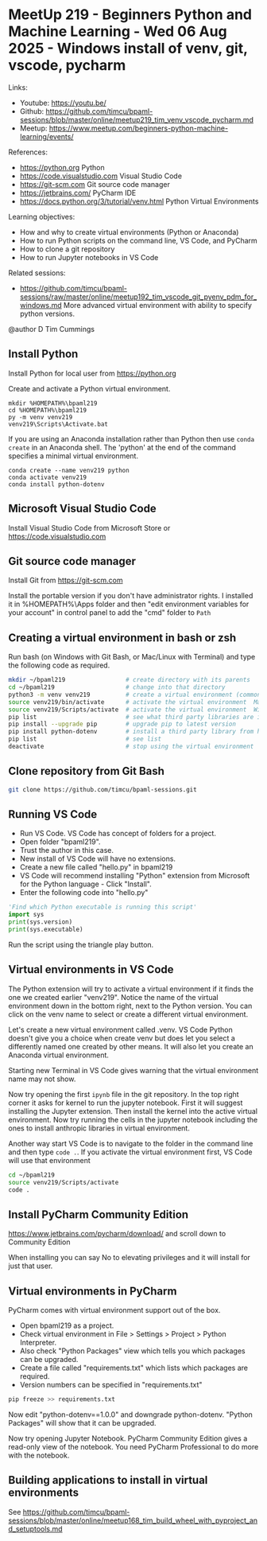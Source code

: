 # MeetUp 219 - Beginners Python and Machine Learning - Wed 06 Aug 2025 - Windows install of venv, git, vscode, pycharm

Links:

- Youtube: <https://youtu.be/>
- Github:  <https://github.com/timcu/bpaml-sessions/blob/master/online/meetup219_tim_venv_vscode_pycharm.md>
- Meetup:  <https://www.meetup.com/beginners-python-machine-learning/events/>

References:

- <https://python.org>  Python
- <https://code.visualstudio.com>  Visual Studio Code
- <https://git-scm.com>  Git source code manager
- <https://jetbrains.com/>  PyCharm IDE
- <https://docs.python.org/3/tutorial/venv.html>  Python Virtual Environments

Learning objectives:

- How and why to create virtual environments (Python or Anaconda)
- How to run Python scripts on the command line, VS Code, and PyCharm
- How to clone a git repository
- How to run Jupyter notebooks in VS Code

Related sessions:

- <https://github.com/timcu/bpaml-sessions/raw/master/online/meetup192_tim_vscode_git_pyenv_pdm_for_windows.md>  More advanced virtual environment with ability to specify python versions.

@author D Tim Cummings

## Install Python

Install Python for local user from <https://python.org>

Create and activate a Python virtual environment.

```commandprompt
mkdir %HOMEPATH%\bpaml219
cd %HOMEPATH%\bpaml219
py -m venv venv219
venv219\Scripts\Activate.bat
```

If you are using an Anaconda installation rather than Python then use `conda create` in an Anaconda shell. The 'python' at the end of the command specifies a minimal virtual environment.

```commandprompt
conda create --name venv219 python
conda activate venv219
conda install python-dotenv
```

## Microsoft Visual Studio Code

Install Visual Studio Code from Microsoft Store or <https://code.visualstudio.com>

## Git source code manager

Install Git from <https://git-scm.com>

Install the portable version if you don't have administrator rights. I installed it in %HOMEPATH%\Apps folder and then "edit environment variables for your account" in control panel to add the "cmd" folder to `Path`

## Creating a virtual environment in bash or zsh

Run bash (on Windows with Git Bash, or Mac/Linux with Terminal) and type the following code as required.

```bash
mkdir ~/bpaml219                 # create directory with its parents
cd ~/bpaml219                    # change into that directory
python3 -m venv venv219          # create a virtual environment (common name would be .venv)
source venv219/bin/activate      # activate the virtual environment  Mac/Linux
source venv219/Scripts/activate  # activate the virtual environment  Windows
pip list                         # see what third party libraries are installed
pip install --upgrade pip        # upgrade pip to latest version
pip install python-dotenv        # install a third party library from https://pypi.org
pip list                         # see list
deactivate                       # stop using the virtual environment
```

## Clone repository from Git Bash

```bash
git clone https://github.com/timcu/bpaml-sessions.git
```

## Running VS Code

- Run VS Code. VS Code has concept of folders for a project.
- Open folder "bpaml219".
- Trust the author in this case.
- New install of VS Code will have no extensions.
- Create a new file called "hello.py" in bpaml219
- VS Code will recommend installing "Python" extension from Microsoft for the Python language - Click "Install".
- Enter the following code into "hello.py"

```python
'Find which Python executable is running this script'
import sys
print(sys.version)
print(sys.executable)
```

Run the script using the triangle play button.

## Virtual environments in VS Code

The Python extension will try to activate a virtual environment if it finds the one we created earlier "venv219". Notice the name of the virtual environment down in the bottom right, next to the Python version. You can click on the venv name to select or create a different virtual environment.

Let's create a new virtual environment called .venv. VS Code Python doesn't give you a choice when create venv but does let you select a differently named one created by other means. It will also let you create an Anaconda virtual environment.

Starting new Terminal in VS Code gives warning that the virtual environment name may not show.

Now try opening the first `ipynb` file in the git repository. In the top right corner it asks for kernel to run the jupyter notebook. First it will suggest installing the Jupyter extension. Then install the kernel into the active virtual environment. Now try running the cells in the jupyter notebook including the ones to install anthropic libraries in virtual environment.

Another way start VS Code is to navigate to the folder in the command line and then type `code .`. If you activate the virtual environment first, VS Code will use that environment

```bash
cd ~/bpaml219
source venv219/Scripts/activate
code .
```

## Install PyCharm Community Edition

<https://www.jetbrains.com/pycharm/download/> and scroll down to Community Edition

When installing you can say No to elevating privileges and it will install for just that user.

## Virtual environments in PyCharm

PyCharm comes with virtual environment support out of the box.

- Open bpaml219 as a project.
- Check virtual environment in File > Settings > Project > Python Interpreter.
- Also check "Python Packages" view which tells you which packages can be upgraded.
- Create a file called "requirements.txt" which lists which packages are required.
- Version numbers can be specified in "requirements.txt"

```bash
pip freeze >> requirements.txt
```

Now edit "python-dotenv==1.0.0" and downgrade python-dotenv. "Python Packages" will show that it can be upgraded.

Now try opening Jupyter Notebook. PyCharm Community Edition gives a read-only view of the notebook. You need PyCharm Professional to do more with the notebook.

## Building applications to install in virtual environments

See <https://github.com/timcu/bpaml-sessions/blob/master/online/meetup168_tim_build_wheel_with_pyproject_and_setuptools.md>
